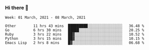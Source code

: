 ### Hi there 👋

<!--START_SECTION:waka-->
```text
Week: 01 March, 2021 - 08 March, 2021

Other        11 hrs 43 mins  █████████░░░░░░░░░░░░░░░░   36.48 % 
Go           6 hrs 30 mins   █████░░░░░░░░░░░░░░░░░░░░   20.25 % 
Ruby         3 hrs 22 mins   ██▓░░░░░░░░░░░░░░░░░░░░░░   10.52 % 
Python       3 hrs 15 mins   ██▓░░░░░░░░░░░░░░░░░░░░░░   10.15 % 
Emacs Lisp   2 hrs 8 mins    █▓░░░░░░░░░░░░░░░░░░░░░░░   06.68 % 
```
<!--END_SECTION:waka-->

<!--
**yqmmm/yqmmm** is a ✨ _special_ ✨ repository because its `README.md` (this file) appears on your GitHub profile.

Here are some ideas to get you started:

- 🔭 I’m currently working on ...
- 🌱 I’m currently learning ...
- 👯 I’m looking to collaborate on ...
- 🤔 I’m looking for help with ...
- 💬 Ask me about ...
- 📫 How to reach me: ...
- 😄 Pronouns: ...
- ⚡ Fun fact: ...
-->
